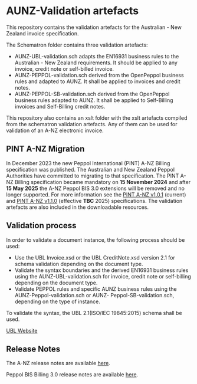 # AUNZ-Validation artefacts

This repository contains the validation artefacts for the Australian - New Zealand invoice specification.

The Schematron folder contains three validation artefacts:

* AUNZ-UBL-validation.sch adapts the EN16931 business rules to the Australian - New Zealand requirements. It should be applied to any invoice, credit note or self-billed invoice.
* AUNZ-PEPPOL-validation.sch derived from the OpenPeppol business rules and adapted to AUNZ. It shall be applied to invoices and credit notes.
* AUNZ-PEPPOL-SB-validation.sch derived from the OpenPeppol business rules adapted to AUNZ. It shall be applied to Self-Billing invoices and Self-Billing credit notes.

This repository also contains an xslt folder with the xslt artefacts compiled from the schematron validation artefacts. Any of them can be used for validation of an A-NZ electronic invoice.

## PINT A-NZ Migration
In December 2023 the new Peppol International (PINT) A-NZ Billing specification was published.  The Australian and New Zealand Peppol Authorities have committed to migrating to that specification.  The PINT A-NZ Billing specification became mandatory on **15 November 2024** and after **15 May 2025** the A-NZ Peppol BIS 3.0 extensions will be removed and no longer supported.  For more information see the [PINT A-NZ v1.0.1](https://docs.peppol.eu/poac/aunz/) (current) and [PINT A-NZ v1.1.0](https://docs.peppol.eu/poac/aunz/2024-Q4/) (effective **TBC** 2025) specifications. The validation artefacts are also included in the downloadable resources.

## Validation process

In order to validate a document instance, the following process should be used:

* Use the UBL Invoice.xsd or the UBL CreditNote.xsd version 2.1 for schema validation depending on the document type.
* Validate the syntax boundaries and the derived EN16931 business rules using the AUNZ-UBL-validation.sch for invoice, credit note or self-billing depending on the document type.
* Validate PEPPOL rules and specific AUNZ business rules using the AUNZ-Peppol-validation.sch or AUNZ- Peppol-SB-validation.sch, depending on the type of instance.

To validate the syntax, the UBL 2.1(ISO/IEC 19845:2015) schema shall be used.

[UBL Website](https://www.oasis-open.org/committees/ubl/)

## Release Notes

The A-NZ release notes are available [here](https://github.com/A-NZ-PEPPOL/A-NZ-PEPPOL-BIS-3.0/tree/master/Specifications).

Peppol BIS Billing 3.0 release notes are available [here](https://docs.peppol.eu/poacc/upgrade-3/2024-Q4/release-notes/).
